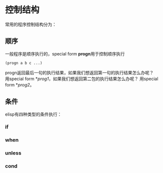 # 控制结构
常用的程序控制结构分为：

## 顺序
一般程序是顺序执行的，special form **progn**用于控制顺序执行  
```elisp
(progn a b c ...)
```
progn返回最后一句的执行结果，如果我们想返回第一句的执行结果怎么办呢？
用special form **prog1*，如果我们想返回第二包的执行结果怎么办呢？
用special form **prog2*。

## 条件
elisp有四种类型的条件执行：

### if

### when

### unless

### cond

